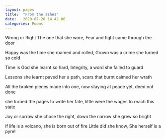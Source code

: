 ```yaml
---
layout: pages
title:  "From the ashes"
date:   2020-07-28 14.42.00
categories: Poems
---
```


Wrong or Right
The one that she wore,
Fear and fight 
came through the door 


Happy was the time
she roamed and rolled,
Grown was a crime
she turned so cold


Time is God
she learnt so hard,
Integrity, a word
she failed to guard


Lessons she learnt
paved her a path,
scars that burnt
calmed her wrath


All the broken pieces
made into one,
now staying at peace
yet, deed not done


she turned the pages
to write her fate,
little were the wages
to reach this state


Joy or sorrow
she chose the right,
down the narrow
she grew so bright


If life is a volcano,
she is born out of fire
Little did she know,
She herself is a pyre!
